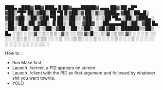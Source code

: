 
 ███▄ ▄███▓ ██▓ ███▄    █  ██▓▄▄▄█████▓ ▄▄▄       ██▓     ██ ▄█▀
 ▓██▒▀█▀ ██▒▓██▒ ██ ▀█   █ ▓██▒▓  ██▒ ▓▒▒████▄    ▓██▒     ██▄█▒ 
 ▓██    ▓██░▒██▒▓██  ▀█ ██▒▒██▒▒ ▓██░ ▒░▒██  ▀█▄  ▒██░    ▓███▄░ 
 ▒██    ▒██ ░██░▓██▒  ▐▌██▒░██░░ ▓██▓ ░ ░██▄▄▄▄██ ▒██░    ▓██ █▄ 
 ▒██▒   ░██▒░██░▒██░   ▓██░░██░  ▒██▒ ░  ▓█   ▓██▒░██████▒▒██▒ █▄
 ░ ▒░   ░  ░░▓  ░ ▒░   ▒ ▒ ░▓    ▒ ░░    ▒▒   ▓▒█░░ ▒░▓  ░▒ ▒▒ ▓▒
 ░  ░      ░ ▒ ░░ ░░   ░ ▒░ ▒ ░    ░      ▒   ▒▒ ░░ ░ ▒  ░░ ░▒ ▒░
 ░      ░    ▒ ░   ░   ░ ░  ▒ ░  ░        ░   ▒     ░ ░   ░ ░░ ░ 
        ░    ░           ░  ░                 ░  ░    ░  ░░  ░   
		                                                                

How to :
- Run Make first
- Launch ./server, a PID appears on screen
- Launch ./client with the PID as first argument and followed by whatever shit you want towrite.
- YOLO 
